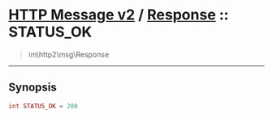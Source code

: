 # [HTTP Message v2](http2.md) / [Response](http2-Response.md) :: STATUS_OK
 > im\http2\msg\Response
____

## Synopsis
```php
int STATUS_OK = 200
```
